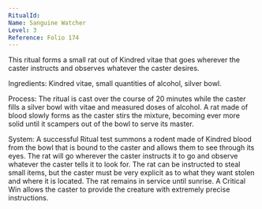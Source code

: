 ```yaml
---
RitualId: 
Name: Sanguine Watcher
Level: 3
Reference: Folio 174
---
```

This ritual forms a small rat out of Kindred vitae that goes wherever the caster instructs and observes whatever the caster desires.   

Ingredients: Kindred vitae, small quantities of alcohol, silver bowl.   

Process: The ritual is cast over the course of 20 minutes while the caster fills a silver bowl with vitae and measured doses of alcohol. A rat made of blood slowly forms as the caster stirs the mixture, becoming ever more solid until it scampers out of the bowl to serve its master.   

System: A successful Ritual test summons a rodent made of Kindred blood from the bowl that is bound to the caster and allows them to see through its eyes. The rat will go wherever the caster instructs it to go and observe whatever the caster tells it to look for. The rat can be instructed to steal small items, but the caster must be very explicit as to what they want stolen and where it is located. The rat remains in service until sunrise. A Critical Win allows the caster to provide the creature with extremely precise instructions.